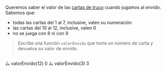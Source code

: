 Queremos saber el valor de las [cartas de truco](https://es.wikipedia.org/wiki/Truco_argentino) cuando jugamos al _envido_. Sabemos que:

* todas las cartas del 1 al 7, inclusive, valen su numeración
* las cartas del 10 al 12, inclusive, valen 0
* no se juega con 8 ni con 9

> Escribe una función `valorEnvido` que tome un número de carta y devuelva su valor de envido. 
> 
> ```javascript
ム valorEnvido(12)
0
ム valorEnvido(3)
3
``` 
